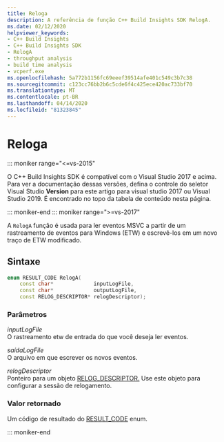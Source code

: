 ```yaml
---
title: Reloga
description: A referência de função C++ Build Insights SDK RelogA.
ms.date: 02/12/2020
helpviewer_keywords:
- C++ Build Insights
- C++ Build Insights SDK
- RelogA
- throughput analysis
- build time analysis
- vcperf.exe
ms.openlocfilehash: 5a772b1156fc69eeef39514afe401c549c3b7c38
ms.sourcegitcommit: c123cc76bb2b6c5cde6f4c425ece420ac733bf70
ms.translationtype: MT
ms.contentlocale: pt-BR
ms.lasthandoff: 04/14/2020
ms.locfileid: "81323845"
---
```

# <a name="reloga"></a>Reloga

::: moniker range="<=vs-2015"

O C++ Build Insights SDK é compatível com o Visual Studio 2017 e acima. Para ver a documentação dessas versões, defina o controle do seletor Visual Studio **Version** para este artigo para visual studio 2017 ou Visual Studio 2019. É encontrado no topo da tabela de conteúdo nesta página.

::: moniker-end
::: moniker range=">=vs-2017"

A `RelogA` função é usada para ler eventos MSVC a partir de um rastreamento de eventos para Windows (ETW) e escrevê-los em um novo traço de ETW modificado.

## <a name="syntax"></a>Sintaxe

```cpp
enum RESULT_CODE RelogA(
    const char*             inputLogFile,
    const char*             outputLogFile,
    const RELOG_DESCRIPTOR* relogDescriptor);
```

### <a name="parameters"></a>Parâmetros

*inputLogFile*\
O rastreamento etw de entrada do que você deseja ler eventos.

*saídaLogFile*\
O arquivo em que escrever os novos eventos.

*relogDescriptor*\
Ponteiro para um objeto [RELOG_DESCRIPTOR.](../other-types/relog-descriptor-struct.md) Use este objeto para configurar a sessão de relogamento.

### <a name="return-value"></a>Valor retornado

Um código de resultado do [RESULT_CODE](../other-types/result-code-enum.md) enum.

::: moniker-end
